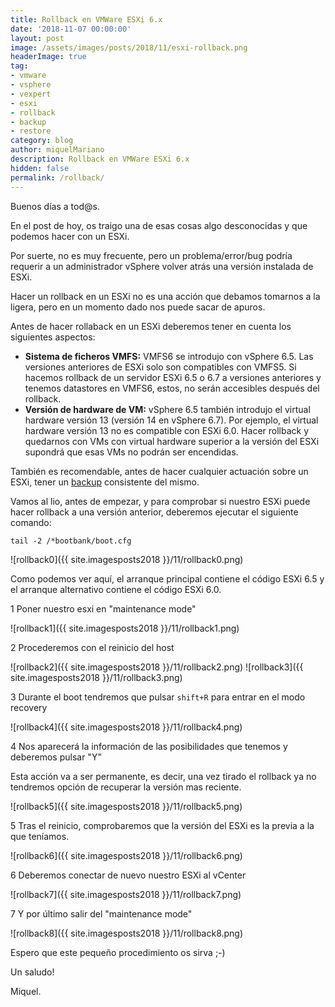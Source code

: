 ```yaml
---
title: Rollback en VMWare ESXi 6.x
date: '2018-11-07 00:00:00'
layout: post
image: /assets/images/posts/2018/11/esxi-rollback.png
headerImage: true
tag:
- vmware
- vsphere
- vexpert
- esxi
- rollback
- backup
- restore
category: blog
author: miquelMariano
description: Rollback en VMWare ESXi 6.x
hidden: false
permalink: /rollback/
---
```


Buenos días a tod@s.

En el post de hoy, os traigo una de esas cosas algo desconocidas y que podemos hacer con un ESXi. 

Por suerte, no es muy frecuente, pero un problema/error/bug podría requerir a un administrador vSphere volver atrás una versión instalada de ESXi. 

Hacer un rollback en un ESXi no es una acción que debamos tomarnos a la ligera, pero en un momento dado nos puede sacar de apuros.

Antes de hacer rollaback en un ESXi deberemos tener en cuenta los siguientes aspectos:

* **Sistema de ficheros VMFS:** VMFS6 se introdujo con vSphere 6.5. Las versiones anteriores de ESXi solo son compatibles con VMFS5. Si hacemos rollback de un servidor ESXi 6.5 o 6.7 a versiones anteriores y tenemos datastores en VMFS6, estos, no serán accesibles después del rollback.
* **Versión de hardware de VM:** vSphere 6.5 también introdujo el virtual hardware versión 13 (versión 14 en vSphere 6.7). Por ejemplo, el virtual hardware versión 13 no es compatible con ESXi 6.0. Hacer rollback y quedarnos con VMs con virtual hardware superior a la versión del ESXi supondrá que esas VMs no podrán ser encendidas.

También es recomendable, antes de hacer cualquier actuación sobre un ESXi, tener un [backup](https://miquelmariano.github.io/2018/03/backup-restore-esxi-configuration/) consistente del mismo.

Vamos al lio, antes de empezar, y para comprobar si nuestro ESXi puede hacer rollback a una versión anterior, deberemos ejecutar el siguiente comando:

```ssh
tail -2 /*bootbank/boot.cfg
```

![rollback0]({{ site.imagesposts2018 }}/11/rollback0.png)

Como podemos ver aquí, el arranque principal contiene el código ESXi 6.5 y el arranque alternativo contiene el código ESXi 6.0.

1 Poner nuestro esxi en "maintenance mode"

![rollback1]({{ site.imagesposts2018 }}/11/rollback1.png)

2 Procederemos con el reinicio del host

![rollback2]({{ site.imagesposts2018 }}/11/rollback2.png)
![rollback3]({{ site.imagesposts2018 }}/11/rollback3.png)

3 Durante el boot tendremos que pulsar `shift+R` para entrar en el modo recovery

![rollback4]({{ site.imagesposts2018 }}/11/rollback4.png)

4 Nos aparecerá la información de las posibilidades que tenemos y deberemos pulsar "Y"

Esta acción va a ser permanente, es decir, una vez tirado el rollback ya no tendremos opción de recuperar la versión mas reciente.

![rollback5]({{ site.imagesposts2018 }}/11/rollback5.png)

5 Tras el reinicio, comprobaremos que la versión del ESXi es la previa a la que teníamos.

![rollback6]({{ site.imagesposts2018 }}/11/rollback6.png)

6 Deberemos conectar de nuevo nuestro ESXi al vCenter

![rollback7]({{ site.imagesposts2018 }}/11/rollback7.png)

7 Y por último salir del "maintenance mode"

![rollback8]({{ site.imagesposts2018 }}/11/rollback8.png)

Espero que este pequeño procedimiento os sirva ;-)

Un saludo!

Miquel.